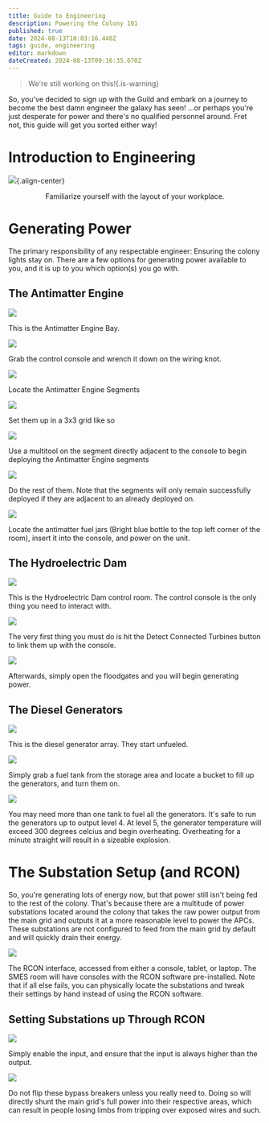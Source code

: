 ```yaml
---
title: Guide to Engineering
description: Powering the Colony 101
published: true
date: 2024-08-13T10:03:16.440Z
tags: guide, engineering
editor: markdown
dateCreated: 2024-08-13T09:16:35.670Z
---
```


> We're still working on this!{.is-warning}

So, you've decided to sign up with the Guild and embark on a journey to become the best damn engineer the galaxy has seen! …or perhaps you're just desperate for power and there's no qualified personnel around. Fret not, this guide will get you sorted either way!

# Introduction to Engineering

![](/diagrams_maps_etc/engineeringlayout.png){.align-center}

<center>Familiarize yourself with the layout of your workplace.</center>

# Generating Power

The primary responsibility of any respectable engineer: Ensuring the colony lights stay on. There are a few options for generating power available to you, and it is up to you which option(s) you go with.

## The Antimatter Engine
![](/ingame_screenshots/antimattersetup/amestep1.png)

This is the Antimatter Engine Bay.

![](/ingame_screenshots/antimattersetup/amestep2.png)

Grab the control console and wrench it down on the wiring knot.

![](/ingame_screenshots/antimattersetup/amestep3.png)

Locate the Antimatter Engine Segments

![](/ingame_screenshots/antimattersetup/amestep4.png)

Set them up in a 3x3 grid like so

![](/ingame_screenshots/antimattersetup/amestep5.png)

Use a multitool on the segment directly adjacent to the console to begin deploying the Antimatter Engine segments

![](/ingame_screenshots/antimattersetup/amestep6.png)

Do the rest of them. Note that the segments will only remain successfully deployed if they are adjacent to an already deployed on.

![](/ingame_screenshots/antimattersetup/amestep7.png)

Locate the antimatter fuel jars (Bright blue bottle to the top left corner of the room), insert it into the console, and power on the unit.

## The Hydroelectric Dam

![](/ingame_screenshots/hydrodam1.png)

This is the Hydroelectric Dam control room. The control console is the only thing you need to interact with.

![](/ingame_screenshots/hydrodam2.png)

The very first thing you must do is hit the Detect Connected Turbines button to link them up with the console.

![](/ingame_screenshots/hydrodam3.png)

Afterwards, simply open the floodgates and you will begin generating power.

## The Diesel Generators

![](/ingame_screenshots/generator1.png)

This is the diesel generator array. They start unfueled.

![](/ingame_screenshots/generator2.png)

Simply grab a fuel tank from the storage area and locate a bucket to fill up the generators, and turn them on.

![](/ingame_screenshots/generator3.png)

You may need more than one tank to fuel all the generators. It's safe to run the generators up to output level 4. At level 5, the generator temperature will exceed 300 degrees celcius and begin overheating. Overheating for a minute straight will result in a sizeable explosion.

# The Substation Setup (and RCON)

So, you're generating lots of energy now, but that power still isn't being fed to the rest of the colony. That's because there are a multitude of power substations located around the colony that takes the raw power output from the main grid and outputs it at a more reasonable level to power the APCs. These substations are not configured to feed from the main grid by default and will quickly drain their energy.

![](/ingame_screenshots/rcon1.png)

The RCON interface, accessed from either a console, tablet, or laptop. The SMES room will have consoles with the RCON software pre-installed. Note that if all else fails, you can physically locate the substations and tweak their settings by hand instead of using the RCON software.

## Setting Substations up Through RCON

![](/ingame_screenshots/rcon2.png)

Simply enable the input, and ensure that the input is always higher than the output.

![](/ingame_screenshots/rconbreaker.png)

Do not flip these bypass breakers unless you really need to. Doing so will directly shunt the main grid's full power into their respective areas, which can result in people losing limbs from tripping over exposed wires and such.